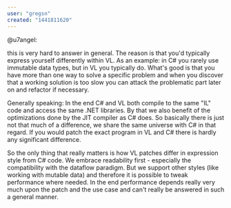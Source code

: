 ```yaml
---
user: "gregsn"
created: "1441811620"
---
```


@u7angel:

this is very hard to answer in general. The reason is that you'd typically express yourself differently within VL. As an example: in C# you rarely use immutable data types, but in VL you typically do. What's good is that you have more than one way to solve a specific problem and when you discover that a working solution is too slow you can attack the problematic part later on and refactor if necessary. 

Generally speaking:
In the end C# and VL both compile to the same "IL" code and access the same .NET libraries. By that we also benefit of the optimizations done by the JIT compiler as C# does. So basically there is just not that much of a difference, we share the same universe with C# in that regard. If you would patch the exact program in VL and C# there is hardly any significant difference.

So the only thing that really matters is how VL patches differ in expression style from C# code. We embrace readability first - especially the compatibility with the dataflow paradigm. But we support other styles (like working with mutable data) and therefore it is possible to tweak performance where needed. In the end performance depends really very much upon the patch and the use case and can't really be answered in such a general manner.
